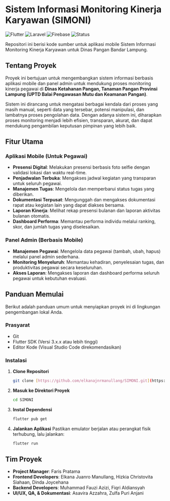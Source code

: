 # Sistem Informasi Monitoring Kinerja Karyawan (SIMONI)

![Flutter](https://img.shields.io/badge/Flutter-02569B?style=for-the-badge&logo=flutter&logoColor=white) ![Laravel](https://img.shields.io/badge/Laravel-FF2D20?style=for-the-badge&logo=laravel&logoColor=white) ![Firebase](https://img.shields.io/badge/Firebase-039BE5?style=for-the-badge&logo=firebase&logoColor=white) ![Status](https://img.shields.io/badge/Status-In%20Development-blue.svg)

Repositori ini berisi kode sumber untuk aplikasi mobile Sistem Informasi Monitoring Kinerja Karyawan untuk Dinas Pangan Bandar Lampung.

## Tentang Proyek

Proyek ini bertujuan untuk mengembangkan sistem informasi berbasis aplikasi mobile dan panel admin untuk mendukung proses monitoring kinerja pegawai di **Dinas Ketahanan Pangan, Tanaman Pangan Provinsi Lampung (UPTD Balai Pengawasan Mutu dan Keamanan Pangan)**.

Sistem ini dirancang untuk mengatasi berbagai kendala dari proses yang masih manual, seperti data yang tersebar, potensi manipulasi, dan lambatnya proses pengolahan data. Dengan adanya sistem ini, diharapkan proses monitoring menjadi lebih efisien, transparan, akurat, dan dapat mendukung pengambilan keputusan pimpinan yang lebih baik.

## Fitur Utama

### Aplikasi Mobile (Untuk Pegawai)
-   **Presensi Digital**: Melakukan presensi berbasis foto selfie dengan validasi lokasi dan waktu real-time.
-   **Penjadwalan Terbuka**: Mengakses jadwal kegiatan yang transparan untuk seluruh pegawai.
-   **Manajemen Tugas**: Mengelola dan memperbarui status tugas yang diberikan.
-   **Dokumentasi Terpusat**: Mengunggah dan mengakses dokumentasi rapat atau kegiatan lain yang dapat diakses bersama.
-   **Laporan Kinerja**: Melihat rekap presensi bulanan dan laporan aktivitas bulanan otomatis.
-   **Dashboard Performa**: Memantau performa individu melalui ranking, skor, dan jumlah tugas yang diselesaikan.

### Panel Admin (Berbasis Mobile)
-   **Manajemen Pegawai**: Mengelola data pegawai (tambah, ubah, hapus) melalui panel admin sederhana.
-   **Monitoring Menyeluruh**: Memantau kehadiran, penyelesaian tugas, dan produktivitas pegawai secara keseluruhan.
-   **Akses Laporan**: Mengakses laporan dan dashboard performa seluruh pegawai untuk kebutuhan evaluasi.

## Panduan Memulai

Berikut adalah panduan umum untuk menyiapkan proyek ini di lingkungan pengembangan lokal Anda.

### Prasyarat

-   Git
-   Flutter SDK (Versi 3.x.x atau lebih tinggi)
-   Editor Kode (Visual Studio Code direkomendasikan)

### Instalasi

1.  **Clone Repositori**
    ```sh
    git clone [https://github.com/elkanajnrmanullang/SIMONI.git](https://github.com/elkanajnrmanullang/SIMONI.git)
    ```
2.  **Masuk ke Direktori Proyek**
    ```sh
    cd SIMONI
    ```
3.  **Instal Dependensi**
    ```sh
    flutter pub get
    ```
4.  **Jalankan Aplikasi**
    Pastikan emulator berjalan atau perangkat fisik terhubung, lalu jalankan:
    ```sh
    flutter run
    ```

## Tim Proyek

-   **Project Manager**: Faris Pratama
-   **Frontend Developers**: Elkana Juanro Manullang, Hizkia Christovita Siahaan, Dinda Joycehana
-   **Backend Developers**: Muhammad Fauzi Azizi, Fiqri Aldiansyah
-   **UI/UX, QA, & Dokumentasi**: Asavira Azzahra, Zulfa Puri Anjani
